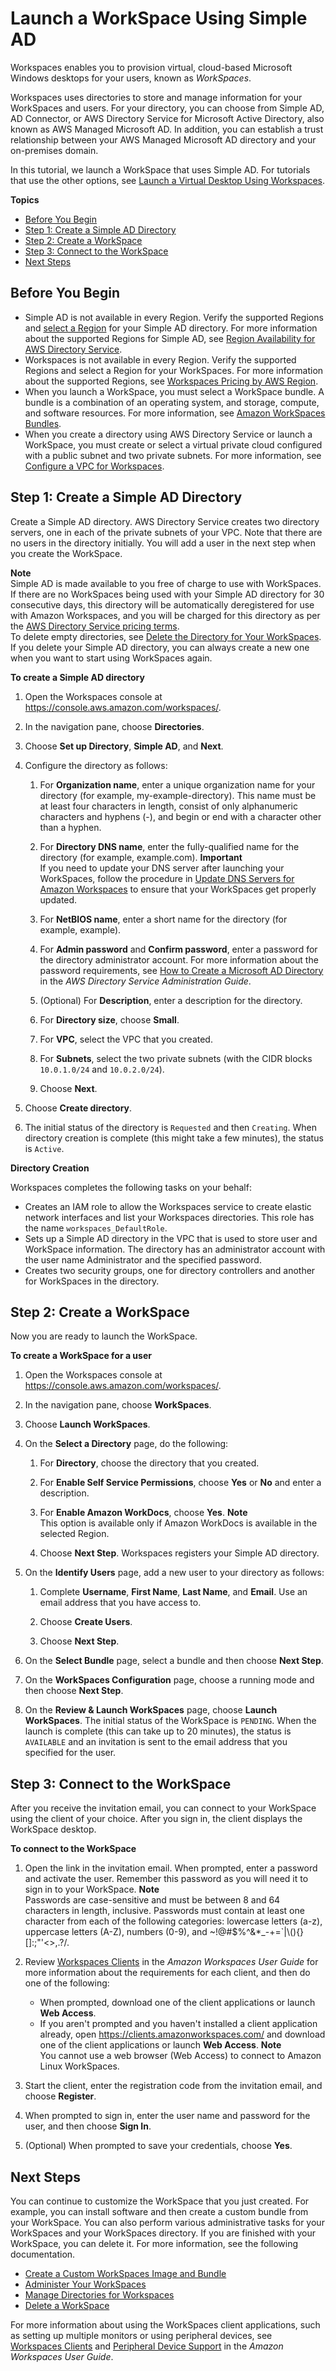 # Launch a WorkSpace Using Simple AD<a name="launch-workspace-simple-ad"></a>

Workspaces enables you to provision virtual, cloud\-based Microsoft Windows desktops for your users, known as *WorkSpaces*\.

Workspaces uses directories to store and manage information for your WorkSpaces and users\. For your directory, you can choose from Simple AD, AD Connector, or AWS Directory Service for Microsoft Active Directory, also known as AWS Managed Microsoft AD\. In addition, you can establish a trust relationship between your AWS Managed Microsoft AD directory and your on\-premises domain\.

In this tutorial, we launch a WorkSpace that uses Simple AD\. For tutorials that use the other options, see [Launch a Virtual Desktop Using Workspaces](launch-workspaces-tutorials.md)\.

**Topics**
+ [Before You Begin](#prereqs-simple-ad)
+ [Step 1: Create a Simple AD Directory](#create-simple-ad)
+ [Step 2: Create a WorkSpace](#create-workspace-simple-ad)
+ [Step 3: Connect to the WorkSpace](#connect-workspace-simple-ad)
+ [Next Steps](#next-steps-simple-ad)

## Before You Begin<a name="prereqs-simple-ad"></a>
+ Simple AD is not available in every Region\. Verify the supported Regions and [ select a Region](https://docs.aws.amazon.com/awsconsolehelpdocs/latest/gsg/getting-started.html#select-region) for your Simple AD directory\. For more information about the supported Regions for Simple AD, see [ Region Availability for AWS Directory Service](https://docs.aws.amazon.com/directoryservice/latest/admin-guide/regions.html)\.
+ Workspaces is not available in every Region\. Verify the supported Regions and select a Region for your WorkSpaces\. For more information about the supported Regions, see [Workspaces Pricing by AWS Region](https://aws.amazon.com/workspaces/pricing/)\.
+ When you launch a WorkSpace, you must select a WorkSpace bundle\. A bundle is a combination of an operating system, and storage, compute, and software resources\. For more information, see [Amazon WorkSpaces Bundles](https://aws.amazon.com/workspaces/details/#Amazon_WorkSpaces_Bundles)\.
+ When you create a directory using AWS Directory Service or launch a WorkSpace, you must create or select a virtual private cloud configured with a public subnet and two private subnets\. For more information, see [Configure a VPC for Workspaces](amazon-workspaces-vpc.md)\.

## Step 1: Create a Simple AD Directory<a name="create-simple-ad"></a>

Create a Simple AD directory\. AWS Directory Service creates two directory servers, one in each of the private subnets of your VPC\. Note that there are no users in the directory initially\. You will add a user in the next step when you create the WorkSpace\.

**Note**  
Simple AD is made available to you free of charge to use with WorkSpaces\. If there are no WorkSpaces being used with your Simple AD directory for 30 consecutive days, this directory will be automatically deregistered for use with Amazon Workspaces, and you will be charged for this directory as per the [AWS Directory Service pricing terms](http://aws.amazon.com/directoryservice/pricing/)\.  
To delete empty directories, see [Delete the Directory for Your WorkSpaces](delete-workspaces-directory.md)\. If you delete your Simple AD directory, you can always create a new one when you want to start using WorkSpaces again\.

**To create a Simple AD directory**

1. Open the Workspaces console at [https://console\.aws\.amazon\.com/workspaces/](https://console.aws.amazon.com/workspaces/)\.

1. In the navigation pane, choose **Directories**\.

1. Choose **Set up Directory**, **Simple AD**, and **Next**\.

1. Configure the directory as follows:

   1. For **Organization name**, enter a unique organization name for your directory \(for example, my\-example\-directory\)\. This name must be at least four characters in length, consist of only alphanumeric characters and hyphens \(\-\), and begin or end with a character other than a hyphen\.

   1. For **Directory DNS name**, enter the fully\-qualified name for the directory \(for example, example\.com\)\.
**Important**  
If you need to update your DNS server after launching your WorkSpaces, follow the procedure in [Update DNS Servers for Amazon Workspaces](update-dns-server.md) to ensure that your WorkSpaces get properly updated\.

   1. For **NetBIOS name**, enter a short name for the directory \(for example, example\)\.

   1. For **Admin password** and **Confirm password**, enter a password for the directory administrator account\. For more information about the password requirements, see [How to Create a Microsoft AD Directory](https://docs.aws.amazon.com/directoryservice/latest/admin-guide/create_managed_ad.html) in the *AWS Directory Service Administration Guide*\.

   1. \(Optional\) For **Description**, enter a description for the directory\.

   1. For **Directory size**, choose **Small**\.

   1. For **VPC**, select the VPC that you created\.

   1. For **Subnets**, select the two private subnets \(with the CIDR blocks `10.0.1.0/24` and `10.0.2.0/24`\)\.

   1. Choose **Next**\.

1. Choose **Create directory**\.

1. The initial status of the directory is `Requested` and then `Creating`\. When directory creation is complete \(this might take a few minutes\), the status is `Active`\.

**Directory Creation**

Workspaces completes the following tasks on your behalf:
+ Creates an IAM role to allow the Workspaces service to create elastic network interfaces and list your Workspaces directories\. This role has the name `workspaces_DefaultRole`\.
+ Sets up a Simple AD directory in the VPC that is used to store user and WorkSpace information\. The directory has an administrator account with the user name Administrator and the specified password\.
+ Creates two security groups, one for directory controllers and another for WorkSpaces in the directory\.

## Step 2: Create a WorkSpace<a name="create-workspace-simple-ad"></a>

Now you are ready to launch the WorkSpace\.

**To create a WorkSpace for a user**

1. Open the Workspaces console at [https://console\.aws\.amazon\.com/workspaces/](https://console.aws.amazon.com/workspaces/)\.

1. In the navigation pane, choose **WorkSpaces**\.

1. Choose **Launch WorkSpaces**\.

1. On the **Select a Directory** page, do the following:

   1. For **Directory**, choose the directory that you created\.

   1. For **Enable Self Service Permissions**, choose **Yes** or **No** and enter a description\.

   1. For **Enable Amazon WorkDocs**, choose **Yes**\.
**Note**  
This option is available only if Amazon WorkDocs is available in the selected Region\.

   1. Choose **Next Step**\. Workspaces registers your Simple AD directory\.

1. On the **Identify Users** page, add a new user to your directory as follows:

   1. Complete **Username**, **First Name**, **Last Name**, and **Email**\. Use an email address that you have access to\.

   1. Choose **Create Users**\.

   1. Choose **Next Step**\.

1. On the **Select Bundle** page, select a bundle and then choose **Next Step**\.

1. On the **WorkSpaces Configuration** page, choose a running mode and then choose **Next Step**\.

1. On the **Review & Launch WorkSpaces** page, choose **Launch WorkSpaces**\. The initial status of the WorkSpace is `PENDING`\. When the launch is complete \(this can take up to 20 minutes\), the status is `AVAILABLE` and an invitation is sent to the email address that you specified for the user\.

## Step 3: Connect to the WorkSpace<a name="connect-workspace-simple-ad"></a>

After you receive the invitation email, you can connect to your WorkSpace using the client of your choice\. After you sign in, the client displays the WorkSpace desktop\.

**To connect to the WorkSpace**

1. Open the link in the invitation email\. When prompted, enter a password and activate the user\. Remember this password as you will need it to sign in to your WorkSpace\.
**Note**  
Passwords are case\-sensitive and must be between 8 and 64 characters in length, inclusive\. Passwords must contain at least one character from each of the following categories: lowercase letters \(a\-z\), uppercase letters \(A\-Z\), numbers \(0\-9\), and \~\!@\#$%^&\*\_\-\+=`\|\\\(\)\{\}\[\]:;"'<>,\.?/\.

1. Review [Workspaces Clients](https://docs.aws.amazon.com/workspaces/latest/userguide/amazon-workspaces-clients.html) in the *Amazon Workspaces User Guide* for more information about the requirements for each client, and then do one of the following: 
   + When prompted, download one of the client applications or launch **Web Access**\.
   + If you aren't prompted and you haven't installed a client application already, open [https://clients\.amazonworkspaces\.com/](https://clients.amazonworkspaces.com/) and download one of the client applications or launch **Web Access**\.
**Note**  
You cannot use a web browser \(Web Access\) to connect to Amazon Linux WorkSpaces\.

1. Start the client, enter the registration code from the invitation email, and choose **Register**\.

1. When prompted to sign in, enter the user name and password for the user, and then choose **Sign In**\.

1. \(Optional\) When prompted to save your credentials, choose **Yes**\.

## Next Steps<a name="next-steps-simple-ad"></a>

You can continue to customize the WorkSpace that you just created\. For example, you can install software and then create a custom bundle from your WorkSpace\. You can also perform various administrative tasks for your WorkSpaces and your WorkSpaces directory\. If you are finished with your WorkSpace, you can delete it\. For more information, see the following documentation\.
+ [Create a Custom WorkSpaces Image and Bundle](create-custom-bundle.md)
+ [Administer Your WorkSpaces](administer-workspaces.md)
+ [Manage Directories for Workspaces](manage-workspaces-directory.md)
+ [Delete a WorkSpace](delete-workspaces.md)

For more information about using the WorkSpaces client applications, such as setting up multiple monitors or using peripheral devices, see [Workspaces Clients](https://docs.aws.amazon.com/workspaces/latest/userguide/amazon-workspaces-clients.html) and [Peripheral Device Support](https://docs.aws.amazon.com/workspaces/latest/userguide/peripheral_devices.html) in the *Amazon Workspaces User Guide*\.